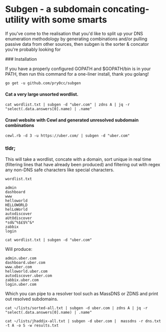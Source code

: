 # Subgen - a subdomain concating-utility with some smarts
If you've come to the realisation that you'd like to split up your DNS enumeration methodology by generating combinations and/or pulling passive data from other sources, then subgen is the sorter & concator you're probably looking for


### Installation

If you have a properly configured GOPATH and $GOPATH/bin is in your PATH, then run this command for a one-liner install, thank you golang!
```
go get -u github.com/pry0cc/subgen
```


#### Cat a very large unsorted wordlist.
```
cat wordlist.txt | subgen -d "uber.com" | zdns A | jq -r "select(.data.answers[0].name) | .name" 
```

#### Crawl website with Cewl and generated unresolved subdomain combinations
```
cewl.rb -d 3 -u https://uber.com/ | subgen -d "uber.com"
```

### tldr;
This will take a wordlist, concate with a domain, sort unique in real time (filtering lines that have already been produced) and filtering out with regex any non-DNS safe characters like special characters. 

`wordlist.txt`
```
admin
dashboard
www
helloworld
HELLOWORLD
helLoWorld
autodiscover
aUtOdiscover
*sd&^%$£$%^&*
zabbix
login
```

```
cat wordlist.txt | subgen -d "uber.com"
```

Will produce:

```
admin.uber.com
dashboard.uber.com
www.uber.com
helloworld.uber.com
autodiscover.uber.com
zabbix.uber.com
login.uber.com
```

Which you can pipe to a resolver tool such as MassDNS or ZDNS and print out resolved subdomains.

```
cat ~/lists/sorted-all.txt | subgen -d uber.com | zdns A | jq -r "select(.data.answers[0].name) | .name" 
```


```
cat ~/lists/jhaddix-all.txt | subgen -d uber.com |  massdns -r dns.txt -t A -o S -w results.txt

```


